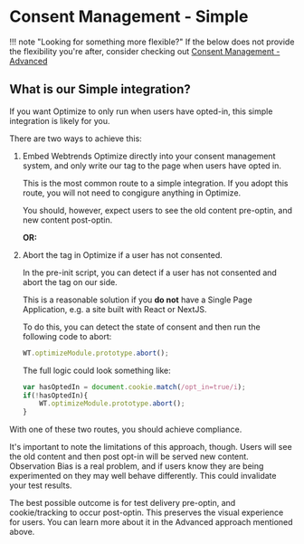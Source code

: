 # Consent Management - Simple

!!! note "Looking for something more flexible?"
    If the below does not provide the flexibility you're after, consider checking out [Consent Management - Advanced](../consent-management-advanced)

## What is our Simple integration?

If you want Optimize to only run when users have opted-in, this simple integration is likely for you. 

There are two ways to achieve this:

1. Embed Webtrends Optimize directly into your consent management system, and only write our tag to the page when users have opted in. 
    
    This is the most common route to a simple integration. If you adopt this route, you will not need to congigure anything in Optimize. 
    
    You should, however, expect users to see the old content pre-optin, and new content post-optin. 

    **OR:**

2. Abort the tag in Optimize if a user has not consented. 

    In the pre-init script, you can detect if a user has not consented and abort the tag on our side. 

    This is a reasonable solution if you **do not** have a Single Page Application, e.g. a site built with React or NextJS.

    To do this, you can detect the state of consent and then run the following code to abort:
    ``` javascript
    WT.optimizeModule.prototype.abort();
    ```

    The full logic could look something like:
    ``` javascript
    var hasOptedIn = document.cookie.match(/opt_in=true/i);
    if(!hasOptedIn){
        WT.optimizeModule.prototype.abort();
    }
    ```

With one of these two routes, you should achieve compliance. 

It's important to note the limitations of this approach, though. Users will see the old content and then post opt-in will be served new content. Observation Bias is a real problem, and if users know they are being experimented on they may well behave differently. This could invalidate your test results.

The best possible outcome is for test delivery pre-optin, and cookie/tracking to occur post-optin. This preserves the visual experience for users. You can learn more about it in the Advanced approach mentioned above.